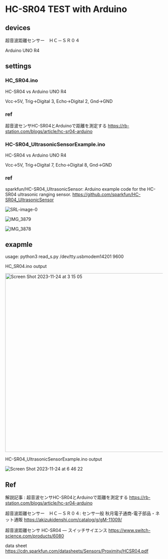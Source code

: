 # HC-SR04 TEST with Arduino

## devices

超音波距離センサー　ＨＣ－ＳＲ０４

Arduino UNO R4

## settings

### HC_SR04.ino

HC-SR04 vs Arduino UNO R4

Vcc->5V, Trig->Digital 3, Echo->Digital 2, Gnd->GND

### ref
超音波センサHC-SR04とArduinoで距離を測定する https://rb-station.com/blogs/article/hc-sr04-arduino


### HC-SR04_UltrasonicSensorExample.ino

HC-SR04 vs Arduino UNO R4

Vcc->5V, Trig->Digital 7, Echo->Digital 8, Gnd->GND

### ref 

sparkfun/HC-SR04_UltrasonicSensor: Arduino example code for the HC-SR04 ultrasonic ranging sensor.
https://github.com/sparkfun/HC-SR04_UltrasonicSensor

![SRL-image-0](https://github.com/chibaf/HC-SR04-TEST/assets/1296728/a9a189c7-6f9c-4d9c-bf57-2c99c7bce672)

![IMG_3879](https://github.com/chibaf/HC-SR04-TEST/assets/1296728/9ed3ee93-c735-427f-8585-1fd116201d19)

![IMG_3878](https://github.com/chibaf/HC-SR04-TEST/assets/1296728/a04ca63a-01b8-44de-97dd-5223d99ecea2)


## exapmle

usage: python3 read_s.py /dev/tty.usbmodem14201 9600

HC_SR04.ino output

<img width="570" alt="Screen Shot 2023-11-24 at 3 15 05" src="https://github.com/chibaf/HC-SR04-TEST/assets/1296728/106d436b-7d99-44a7-888e-9c10a9ca4b9a">

HC-SR04_UltrasonicSensorExample.ino output

![Screen Shot 2023-11-24 at 6 46 22](https://github.com/chibaf/HC-SR04-TEST-with-ARDUINO/assets/1296728/2df1fdfa-8d5d-4e2a-b071-03e9fcbe7081)


## Ref
解説記事 : 超音波センサHC-SR04とArduinoで距離を測定する https://rb-station.com/blogs/article/hc-sr04-arduino

超音波距離センサー　ＨＣ－ＳＲ０４: センサ一般 秋月電子通商-電子部品・ネット通販 https://akizukidenshi.com/catalog/g/gM-11009/

超音波距離センサ HC-SR04 — スイッチサイエンス https://www.switch-science.com/products/6080

data sheet https://cdn.sparkfun.com/datasheets/Sensors/Proximity/HCSR04.pdf
